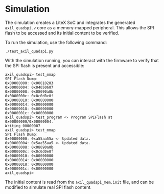 # Simulation

The simulation creates a LiteX SoC and integrates the generated `axil_quadspi.v` core as a memory-mapped peripheral. This allows the SPI flash to be accessed and its initial content to be verified.

To run the simulation, use the following command:
```
./test_axil_quadspi.py
```

With the simulation running, you can interact with the firmware to verify that the SPI flash is present and accessible:
```
axil_quadspi> test_mmap
SPI Flash Dump:
0x00000000: 0x00010203
0x00000004: 0x04050607
0x00000008: 0x08090a0b
0x0000000c: 0x0c0d0e0f
0x00000010: 0x00000000
0x00000014: 0x00000000
0x00000018: 0x00000000
0x0000001c: 0x00000000
axil_quadspi> test_program <- Program SPIFlash at 0x00000000/0x00000004.
Writing 00000007
axil_quadspi> test_mmap
SPI Flash Dump:
0x00000000: 0xa55aa55a <- Updated data.
0x00000004: 0x5aa55aa5 <- Updated data.
0x00000008: 0x08090a0b
0x0000000c: 0x0c0d0e0f
0x00000010: 0x00000000
0x00000014: 0x00000000
0x00000018: 0x00000000
0x0000001c: 0x00000000
axil_quadspi>
```

The initial content is read from the `axil_quadspi_mem.init` file, and can be modified to simulate real SPI flash content.
